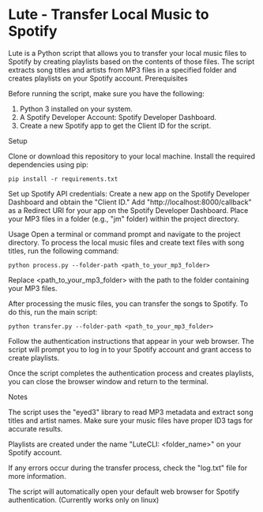# Lute - Transfer Local Music to Spotify

Lute is a Python script that allows you to transfer your local music files to Spotify by creating playlists based on the contents of those files. The script extracts song titles and artists from MP3 files in a specified folder and creates playlists on your Spotify account.
Prerequisites

Before running the script, make sure you have the following:

1. Python 3 installed on your system.
2. A Spotify Developer Account: Spotify Developer Dashboard.
3. Create a new Spotify app to get the Client ID for the script.

Setup

Clone or download this repository to your local machine.
Install the required dependencies using pip:

    pip install -r requirements.txt

Set up Spotify API credentials:
    Create a new app on the Spotify Developer Dashboard and obtain the "Client ID."
    Add "http://localhost:8000/callback" as a Redirect URI for your app on the Spotify Developer Dashboard.
    Place your MP3 files in a folder (e.g., "jm" folder) within the project directory.

Usage
    Open a terminal or command prompt and navigate to the project directory.
    To process the local music files and create text files with song titles, run the following command:

    python process.py --folder-path <path_to_your_mp3_folder>

Replace <path_to_your_mp3_folder> with the path to the folder containing your MP3 files.

After processing the music files, you can transfer the songs to Spotify. To do this, run the main script:

    python transfer.py --folder-path <path_to_your_mp3_folder>

Follow the authentication instructions that appear in your web browser. The script will prompt you to log in to your Spotify account and grant access to create playlists.

Once the script completes the authentication process and creates playlists, you can close the browser window and return to the terminal.

Notes

The script uses the "eyed3" library to read MP3 metadata and extract song titles and artist names. Make sure your music files have proper ID3 tags for accurate results.

Playlists are created under the name "LuteCLI: <folder_name>" on your Spotify account.

If any errors occur during the transfer process, check the "log.txt" file for more information.

The script will automatically open your default web browser for Spotify authentication. (Currently works only on linux)

